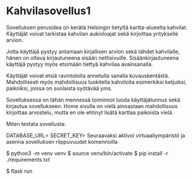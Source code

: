 # Kahvilasovellus1

Sovelluksen perusidea on kerätä Helsingin tietyltä kartta-alueelta kahvilat. Käyttäjät voivat tarkistaa kahvilan aukioloajat sekä kirjoittaa yritykselle arvion. 

Jotta käyttäjä pystyy antamaan kirjallisen arvion sekä tähdet kahvilalle, hänen on oltava kirjautuneena sisään nettisivuille. Sisäänkirjautuneena käyttäjä pystyy myös etsimään tiettyä kahvilaa avainsanalla.

Käyttäjät voivat etsiä ravintoloita annetulla sanalla kuvauskentästä. Mahdollisesti myös mahdollisuus luokitella kahviloita esimerkiksi ketjuiksi, paikoiksi, joissa on suolaista syötävää yms.

Sovelluksessa on tähän mennessä toiminnot luoda käyttäjätunnus sekä kirjautua sovellukseen. Home sivulla on vielä ainoastaan mahdollisuus kirjoittaa arvostelu, mutta en ole ehtinyt lisätä karttaa paikoista vielä. 


Miten testata sovellusta:

DATABASE_URL=<tietokannan-paikallinen-osoite>
SECRET_KEY=<salainen-avain>
Seuraavaksi aktivoi virtuaaliympäristö ja asenna sovelluksen riippuvuudet komennoilla

$ python3 -m venv venv
$ source venv/bin/activate
$ pip install -r ./requirements.txt


$ flask run
